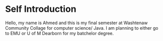 # Self Introduction

Hello, my name is Ahmed and this is my final semester at Washtenaw Community Collage for computer science/ Java. I am planning to either go to EMU or U of M Dearborn for my batchelor degree.  
